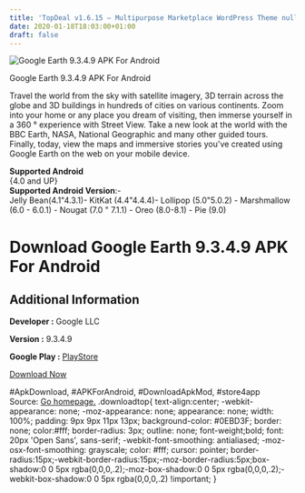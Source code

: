 ```yaml
---
title: 'TopDeal v1.6.15 – Multipurpose Marketplace WordPress Theme nulled'
date: 2020-01-18T18:03:00+01:00
draft: false
---
```


![Google Earth 9.3.4.9 APK For Android](https://i0.wp.com/apkhome.net/wp-content/uploads/2020/01/Google-Earth-9.3.4.9.png "Google Earth 9.3.4.9 APK For Android")

  

Google Earth 9.3.4.9 APK For Android

Travel the world from the sky with satellite imagery, 3D terrain across the globe and 3D buildings in hundreds of cities on various continents. Zoom into your home or any place you dream of visiting, then immerse yourself in a 360 ° experience with Street View. Take a new look at the world with the BBC Earth, NASA, National Geographic and many other guided tours. Finally, today, view the maps and immersive stories you've created using Google Earth on the web on your mobile device.

**Supported Android**  
{4.0 and UP}  
**Supported Android Version**:-  
Jelly Bean(4.1"4.3.1)- KitKat (4.4"4.4.4)- Lollipop (5.0"5.0.2) - Marshmallow (6.0 - 6.0.1) - Nougat (7.0 " 7.1.1) - Oreo (8.0-8.1) - Pie (9.0)

Download Google Earth 9.3.4.9 APK For Android
=============================================

Additional Information
----------------------

**Developer :** Google LLC

**Version :** 9.3.4.9

**Google Play :** [PlayStore](https://play.google.com/store/apps/details?id=com.google.earth)

  

[Download Now](https://store4app.co/post/google-earth-9-3-4-9-apk-for-android_1579367493)

  
#ApkDownload, #APKForAndroid, #DownloadApkMod, #store4app  
Source: [Go homepage.](https://store4app.co/post/google-earth-9-3-4-9-apk-for-android_1579367493) .downloadtop{ text-align:center; -webkit-appearance: none; -moz-appearance: none; appearance: none; width: 100%; padding: 9px 9px 11px 13px; background-color: #0EBD3F; border: none; color:#fff; border-radius: 3px; outline: none; font-weight;bold; font: 20px 'Open Sans', sans-serif; -webkit-font-smoothing: antialiased; -moz-osx-font-smoothing: grayscale; color: #fff; cursor: pointer; border-radius:15px;-webkit-border-radius:15px;-moz-border-radius:5px;box-shadow:0 0 5px rgba(0,0,0,.2);-moz-box-shadow:0 0 5px rgba(0,0,0,.2);-webkit-box-shadow:0 0 5px rgba(0,0,0,.2) !important; }